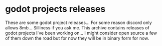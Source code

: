 # godot projects releases
These are some godot project releases... For some reason discord only allows 8mb... Silliness if you ask me. This archive contains releases of godot projects I've been working on... I might consider open source a few of them down the road but for now they will be in binary form for now.
